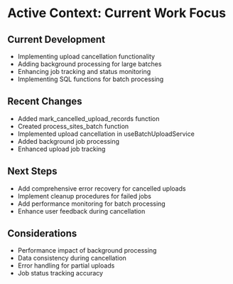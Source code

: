 # Active Context: Current Work Focus

## Current Development
- Implementing upload cancellation functionality
- Adding background processing for large batches
- Enhancing job tracking and status monitoring
- Implementing SQL functions for batch processing

## Recent Changes
- Added mark_cancelled_upload_records function
- Created process_sites_batch function
- Implemented upload cancellation in useBatchUploadService
- Added background job processing
- Enhanced upload job tracking

## Next Steps
- Add comprehensive error recovery for cancelled uploads
- Implement cleanup procedures for failed jobs
- Add performance monitoring for batch processing
- Enhance user feedback during cancellation

## Considerations
- Performance impact of background processing
- Data consistency during cancellation
- Error handling for partial uploads
- Job status tracking accuracy
